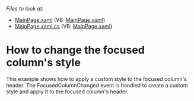 <!-- default file list -->
*Files to look at*:

* [MainPage.xaml](./CS/AgDataGrid_FocusedColumnHeaderStyle/MainPage.xaml) (VB: [MainPage.xaml](./VB/AgDataGrid_FocusedColumnHeaderStyle/MainPage.xaml))
* [MainPage.xaml.cs](./CS/AgDataGrid_FocusedColumnHeaderStyle/MainPage.xaml.cs) (VB: [MainPage.xaml](./VB/AgDataGrid_FocusedColumnHeaderStyle/MainPage.xaml))
<!-- default file list end -->
# How to change the focused column's style


<p>This example shows how to apply a custom style to the focused column's header. The FocusedColumnChanged event is handled to create a custom style and apply it to the focused column's header.</p>

<br/>


